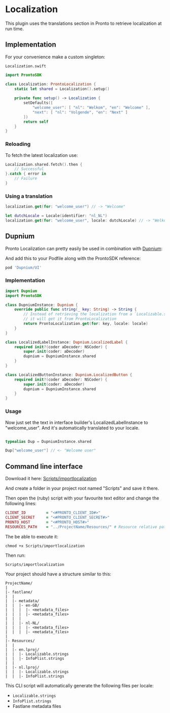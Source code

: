 # Localization

This plugin uses the translations section in Pronto to retrieve localization at run time.

## Implementation

For your convenience make a custom singleton:

`Localization.swift`

```swift
import ProntoSDK

class Localization: ProntoLocalization {
    static let shared = Localization().setup()
    
    private func setup() -> Localization {
        setDefaults([
            "welcome_user": [ "nl": "Welkom", "en": "Welcome" ],
            "next": [ "nl": "Volgende", "en": "Next" ]
        ])
        return self
    }
}

```

### Reloading

To fetch the latest localization use:

```swift
Localization.shared.fetch().then { 
    // Successful
}.catch { error in 
    // Failure
}
```

### Using a translation

```swift
localization.get(for: "welcome_user") // -> "Welcome"

let dutchLocale = Locale(identifier: "nl_NL")
localization.get(for: "welcome_user", locale: dutchLocale) // -> "Welkom"
```

## Dupnium

Pronto Localization can pretty easily be used in combination with [Dupnium](https://github.com/e-sites/Dupnium):

And add this to your Podfile along with the ProntoSDK reference:

```ruby
pod 'Dupnium/UI'
```

### Implementation

```swift
import Dupnium
import ProntoSDK

class DupniumInstance: Dupnium {
    override public func string(_ key: String) -> String {
        // Instead of retrieving the localization from a `Localizable.strings` file,
        // it will get it from ProntoLocalization
        return ProntoLocalization.get(for: key, locale: locale)
    }
}

class LocalizedLabelInstance: Dupnium.LocalizedLabel {
    required init?(coder aDecoder: NSCoder) {
        super.init(coder: aDecoder)
        dupnium = DupniumInstance.shared
    }
}

class LocalizedButtonInstance: Dupnium.LocalizedButton {
    required init?(coder aDecoder: NSCoder) {
        super.init(coder: aDecoder)
        dupnium = DupniumInstance.shared
    }
}

```

### Usage

Now just set the text in interface builder's LocalizedLabelInstance to "welcome_user". And it's automatically translated to your locale.

```swift

typealias Dup = DupniumInstance.shared

Dup["welcome_user"] // <- "Welcome user"

```


## Command line interface

Download it here: [Scripts/importlocalization](../Scripts/importlocalization)

And create a folder in your project root named "Scripts" and save it there.

Then open the (ruby) script with your favourite text editor and change the following lines:

```ruby
CLIENT_ID         = "<#PRONTO_CLIENT_ID#>"
CLIENT_SECRET     = "<#PRONTO_CLIENT_SECRET#>"
PRONTO_HOST       = "<#PRONTO_HOST#>"
RESOURCES_PATH    = "../ProjectName/Resources/" # Resource relative path
```

The be able to execute it:

```
chmod +x Scripts/importlocalization
```

Then run:

```
Scripts/importlocalization
```

Your project should have a structure similar to this:

```
ProjectName/
|
|- fastlane/
|  |
|  |- metadata/
|  |  |- en-GB/
|  |  |  |- <metadata_files>
|  |  |  |- <metadata_files>
|  |  |
|  |  |- nl-NL/
|  |  |  |- <metadata_files>
|  |  |  |- <metadata_files>
|
|- Resources/
|  |
|  |- en.lproj/ 
|  |  |- Localizable.strings
|  |  |- InfoPlist.strings
|  |
|  |- nl.lproj/ 
|  |  |- Localizable.strings
|  |  |- InfoPlist.strings
```

This CLI script will automatically generate the following files per locale:

- `Localizable.strings`
- `InfoPlist.strings`
- Fastlane metadata files